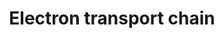 ---
annotations:
- type: Pathway Ontology
  value: electron transport chain pathway
authors:
- MaintBot
- AlexanderPico
- FerryJagers
- Christine Chichester
- Egonw
- LWackers
- Mkutmon
- Eweitz
description: 'An electron transport chain(ETC) couples a chemical reaction between
  an electron donor (such as NADH) and an electron acceptor (such as O2) to the transfer
  of H+ ions across a membrane, through a set of mediating biochemical reactions.
  These H+ ions are used to produce adenosine triphosphate (ATP), the main energy
  intermediate in living organisms, as they move back across the membrane.  In mitochondria,
  it is the conversion of oxygen to water, NADH to NAD+ and succinate to fumarate
  that drives the transfer of H+ ions. Source: Wikipedia ([[wikipedia:Electron_transport_chain]])'
last-edited: 2021-05-14
organisms:
- Danio rerio
redirect_from:
- /index.php/Pathway:WP1339
- /instance/WP1339
schema-jsonld:
- '@context': https://schema.org/
  '@id': https://wikipathways.github.io/pathways/WP1339.html
  '@type': Dataset
  creator:
    '@type': Organization
    name: WikiPathways
  description: 'An electron transport chain(ETC) couples a chemical reaction between
    an electron donor (such as NADH) and an electron acceptor (such as O2) to the
    transfer of H+ ions across a membrane, through a set of mediating biochemical
    reactions. These H+ ions are used to produce adenosine triphosphate (ATP), the
    main energy intermediate in living organisms, as they move back across the membrane.  In
    mitochondria, it is the conversion of oxygen to water, NADH to NAD+ and succinate
    to fumarate that drives the transfer of H+ ions. Source: Wikipedia ([[wikipedia:Electron_transport_chain]])'
  keywords:
  - FADH2
  - mt-co1
  - cox6b1
  - ndufs1
  - NDUFB1
  - sdha
  - atp5g3a
  - TCA Cycle
  - mt-nd3
  - slc25a27
  - uqcrfs1
  - ndufb7
  - ndufs2
  - H2O
  - cox11
  - UCP1
  - ndufa6
  - atp5b
  - mt-nd2
  - cox7a1
  - mt-nd4l
  - ndufb9
  - ndufs7
  - cox5aa
  - uqcrb
  - Succinate
  - cox6a1
  - ndufb3
  - cox8b
  - ndufa12
  - uqcr10
  - cox7a3
  - ndufs4
  - atp5g1
  - Ubiquinone
  - H+
  - atp5a1
  - ndufa10
  - COX7A3
  - ndufs6
  - ndufv3
  - cox17
  - UCP3
  - e-
  - ndufb5
  - FAD
  - uqcrc2a
  - ndufab1b
  - COX5B
  - ndufb10
  - NDUFB4
  - ndufa5
  - ndufa9a
  - atp5f1
  - slc25a14
  - mt-atp6
  - ndufa3
  - ndufb2
  - uqcrq
  - uqcrc1
  - si:dkey-21c1.4
  - atp5e
  - ndufs3
  - cox6c
  - ndufa8
  - Cytochrome C
  - ndufa1
  - atp5s
  - atp5o
  - mt-co3
  - atp5l
  - atp5h
  - mt-co2
  - ndufs8a
  - NDUFC1
  - mt-nd4
  - COX7C
  - si:dkey-31b16.7
  - mt-nd5
  - si:ch211-140m22.7
  - ATP8
  - NAD+
  - UQCR
  - ndufa4l
  - sdhda
  - ndufc2
  - ucp3
  - NADH
  - mt-cyb
  - slc25a4
  - O2
  - uqcrh
  - atpif1a
  - SLC25A6
  - ndufa2
  - ndufs5
  - ndufv1
  - sdhc
  - atp5ia
  - mt-nd1
  - atp5d
  - atp5c1
  - ndufb8
  - surf1
  - ndufa7
  - ndufv2
  - ndufb6
  - cox4i1
  - slc25a6
  - sco1
  - ATP
  - cox7a2a
  - cox7b
  - mt-nd6
  - cox15
  license: CC0
  name: Electron transport chain
seo: CreativeWork
title: Electron transport chain
wpid: WP1339
---